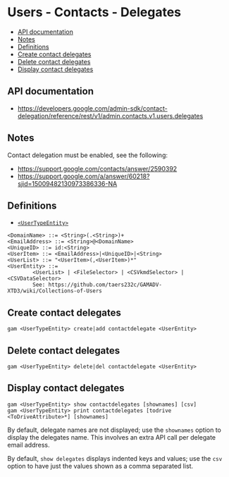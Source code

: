 # Users - Contacts - Delegates
- [API documentation](#api-documentation)
- [Notes](#notes)
- [Definitions](#definitions)
- [Create contact delegates](#create-contact-delegates)
- [Delete contact delegates](#delete-contact-delegates)
- [Display contact delegates](#display-contact-delegates)

## API documentation
* https://developers.google.com/admin-sdk/contact-delegation/reference/rest/v1/admin.contacts.v1.users.delegates

## Notes
Contact delegation must be enabled, see the following:

* https://support.google.com/contacts/answer/2590392
* https://support.google.com/a/answer/60218?sjid=15009482130973386336-NA

## Definitions
* [`<UserTypeEntity>`](Collections-of-Users)

```
<DomainName> ::= <String>(.<String>)+
<EmailAddress> ::= <String>@<DomainName>
<UniqueID> ::= id:<String>
<UserItem> ::= <EmailAddress>|<UniqueID>|<String>
<UserList> ::= "<UserItem>(,<UserItem>)*"
<UserEntity> ::=
        <UserList> | <FileSelector> | <CSVkmdSelector> | <CSVDataSelector>
        See: https://github.com/taers232c/GAMADV-XTD3/wiki/Collections-of-Users
```
## Create contact delegates
```
gam <UserTypeEntity> create|add contactdelegate <UserEntity>
```
## Delete contact delegates
```
gam <UserTypeEntity> delete|del contactdelegate <UserEntity>
```
## Display contact delegates
```
gam <UserTypeEntity> show contactdelegates [shownames] [csv]
gam <UserTypeEntity> print contactdelegates [todrive <ToDriveAttribute>*] [shownames]
```
By default, delegate names are not displayed; use the `shownames` option to display the delegates name.
This involves an extra API call per delegate email address.

By default, `show delegates` displays indented keys and values; use the `csv` option to have just the values
shown as a comma separated list.
